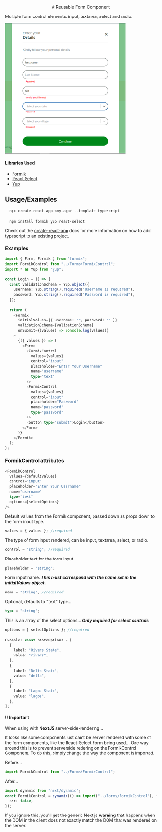 <p align="center">
  # Reusable Form Component

  Multiple form control elements: input, textarea, select and radio.


  <img src="./demo.png" alt="demo preview" width="400"/>
</p>

#### Libraries Used

- [Formik](https://formik.org/)
- [React Select](https://react-select.com/home)
- [Yup](https://www.npmjs.com/package/yup)

##

## Usage/Examples

```bash
  npx create-react-app <my-app> --template typescript

  npm install formik yup react-select
```

Check out the [create-react-app](https://create-react-app.dev/docs/adding-typescript/) docs
for more information on how to add typescript to an existing project.

### Examples

```typescript
import { Form, Formik } from "formik";
import FormikControl from "../Forms/FormikControl";
import * as Yup from "yup";

const Login = () => {
  const validationSchema = Yup.object({
    username: Yup.string().required("Username is required"),
    password: Yup.string().required("Password is required"),
  });

  return (
    <Formik
      initialValues={{ username: "", password: "" }}
      validationSchema={validationSchema}
      onSubmit={(values) => console.log(values)}
    >
      {({ values }) => (
        <Form>
          <FormikControl
            values={values}
            control="input"
            placeholder="Enter Your Username"
            name="username"
            type="text"
          />
          <FormikControl
            values={values}
            control="input"
            placeholder="Password"
            name="password"
            type="password"
          />
          <button type="submit">Login</button>
        </Form>
      )}
    </Formik>
  );
};
```

### FormikControl attributes

```typescript
<FormikControl
  values={defaultValues}
  control="input"
  placeholder="Enter Your Username"
  name="username"
  type="text"
  options={selectOptions}
/>
```

Default values from the Formik component, passed down as props down to the form input type.

```typescript
values = { values }; //required
```

The type of form input rendered, can be input, textarea, select, or radio.

```typescript
control = "string"; //required
```

Placeholder text for the form input

```typescript
placeholder = "string";
```

Form input name. **_This must correspond with the name set in the initialValues object._**

```typescript
name = "string"; //required
```

Optional, defaults to "text" type...

```typescript
type = "string";
```

This is an array of the select options...
**_Only required for select controls._**

```typescript
options = { selectOptions }; //required

Example: const stateOptions = [
  {
    label: "Rivers State",
    value: "rivers",
  },
  {
    label: "Delta State",
    value: "delta",
  },
  {
    label: "Lagos State",
    value: "lagos",
  },
];
```

#### !! Important

When using with **NextJS** server-side-rendering...

It looks like some components just can't be server rendered with some of the form components,
like the React-Select Form being used...
One way around this is to prevent serverside redering on the FormikControl Component.
To do this, simply change the way the component is imported.

Before...

```typescript
import FormikControl from "../Forms/FormikControl";
```

After...

```typescript
import dynamic from "next/dynamic";
const FormikControl = dynamic(() => import("../Forms/FormikControl"), {
  ssr: false,
});
```

If you ignore this, you'll get the generic Next.js **warning** that happens when the DOM in the client does not exactly match the DOM that was rendered on the server.
